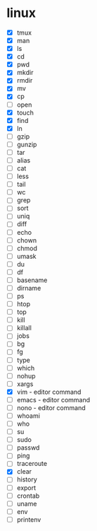 # linux
- [x] tmux
- [x] man
- [x] ls
- [x] cd
- [x] pwd
- [x] mkdir
- [x] rmdir
- [x] mv
- [x] cp
- [ ] open
- [x] touch
- [x] find
- [x] ln
- [ ] gzip
- [ ] gunzip
- [ ] tar
- [ ] alias
- [ ] cat
- [ ] less
- [ ] tail
- [ ] wc
- [ ] grep
- [ ] sort
- [ ] uniq
- [ ] diff
- [ ] echo
- [ ] chown
- [ ] chmod
- [ ] umask
- [ ] du
- [ ] df
- [ ] basename
- [ ] dirname
- [ ] ps
- [ ] htop
- [ ] top
- [ ] kill
- [ ] killall
- [ ] jobs
- [ ] bg
- [ ] fg
- [ ] type
- [ ] which
- [ ] nohup
- [ ] xargs
- [x] vim - editor command
- [ ] emacs  - editor command
- [ ] nono - editor command
- [ ] whoami
- [ ] who
- [ ] su
- [ ] sudo
- [ ] passwd
- [ ] ping
- [ ] traceroute
- [x] clear
- [ ] history
- [ ] export
- [ ] crontab
- [ ] uname
- [ ] env
- [ ] printenv
